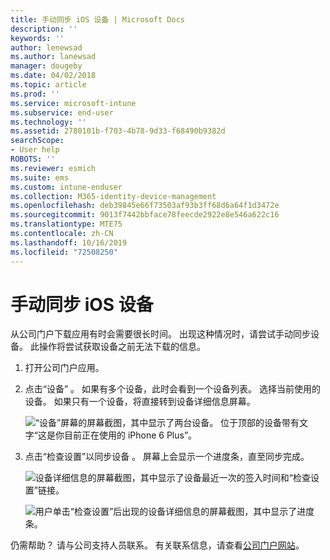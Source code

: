 ```yaml
---
title: 手动同步 iOS 设备 | Microsoft Docs
description: ''
keywords: ''
author: lenewsad
ms.author: lanewsad
manager: dougeby
ms.date: 04/02/2018
ms.topic: article
ms.prod: ''
ms.service: microsoft-intune
ms.subservice: end-user
ms.technology: ''
ms.assetid: 2780101b-f703-4b78-9d33-f68490b9382d
searchScope:
- User help
ROBOTS: ''
ms.reviewer: esmich
ms.suite: ems
ms.custom: intune-enduser
ms.collection: M365-identity-device-management
ms.openlocfilehash: deb39845e66f73503af93b3ff68d6a64f1d3472e
ms.sourcegitcommit: 9013f7442bbface78feecde2922e8e546a622c16
ms.translationtype: MTE75
ms.contentlocale: zh-CN
ms.lasthandoff: 10/16/2019
ms.locfileid: "72508250"
---
```

# <a name="sync-your-ios-device-manually"></a>手动同步 iOS 设备

从公司门户下载应用有时会需要很长时间。 出现这种情况时，请尝试手动同步设备。 此操作将尝试获取设备之前无法下载的信息。

1. 打开公司门户应用。

2. 点击“设备”  。 如果有多个设备，此时会看到一个设备列表。 选择当前使用的设备。 如果只有一个设备，将直接转到设备详细信息屏幕。

    ![“设备”屏幕的屏幕截图，其中显示了两台设备。 位于顶部的设备带有文字“这是你目前正在使用的 iPhone 6 Plus”。](/intune-user-help/media/ios_sync_1_CP_after_1804.png)

3. 点击“检查设置”以同步设备  。 屏幕上会显示一个进度条，直至同步完成。

    ![设备详细信息的屏幕截图，其中显示了设备最近一次的签入时间和“检查设置”链接。](/intune-user-help/media/ios_sync_2_CP_after_1804.png)  

   ![用户单击“检查设置”后出现的设备详细信息的屏幕截图，其中显示了进度条。](/intune-user-help/media/ios_sync_3_CP-after_1804.png)

仍需帮助？ 请与公司支持人员联系。 有关联系信息，请查看[公司门户网站](https://go.microsoft.com/fwlink/?linkid=2010980)。

